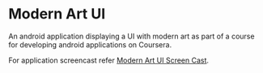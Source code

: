 # Modern Art UI  
An android application displaying a UI with modern art as part of a course for developing android applications on Coursera.  

For application screencast refer [Modern Art UI Screen Cast](https://www.youtube.com/watch?v=Vpjl54ImAuE).